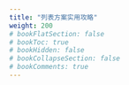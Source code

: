 ```yaml
---
title: "列表方案实用攻略"
weight: 200
# bookFlatSection: false
# bookToc: true
# bookHidden: false
# bookCollapseSection: false
# bookComments: true
---
```


